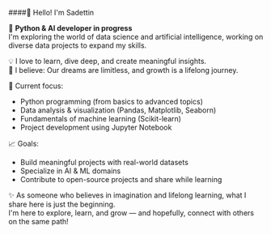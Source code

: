 ####👋 Hello! I'm Sadettin

🧠 **Python & AI developer in progress**  
I'm exploring the world of data science and artificial intelligence, working on diverse data projects to expand my skills.

💡 I love to learn, dive deep, and create meaningful insights.  
🌟 I believe: Our dreams are limitless, and growth is a lifelong journey.

🔨 Current focus:
- Python programming (from basics to advanced topics)
- Data analysis & visualization (Pandas, Matplotlib, Seaborn)
- Fundamentals of machine learning (Scikit-learn)
- Project development using Jupyter Notebook

📈 Goals:
- Build meaningful projects with real-world datasets
- Specialize in AI & ML domains
- Contribute to open-source projects and share while learning

✨ As someone who believes in imagination and lifelong learning, what I share here is just the beginning.  
I'm here to explore, learn, and grow — and hopefully, connect with others on the same path!

